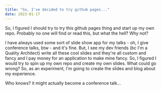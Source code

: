```yaml
---
title: "So, I've decided to try github pages..."
date: 2023-01-17
---
```


So, I figured I should try to try this github pages thing and start up my own repo.  Probably no one will find or read this, but what the hell?  Why not?

I have always used some sort of slide show app for my talks - oh, I give conference talks, btw - and it's fine.  But, I see my dev friends (bc I'm a Quality Architect) write all these cool slides and they're all custom and fancy and I pay money for an application to make mine fancy.  So, I figured I would try to spin up my own repo and create my own slides.  What could go wrong?  So, as an experiment, I'm going to create the slides and blog about my experience.

Who knows?  it might actually become a conference talk...



